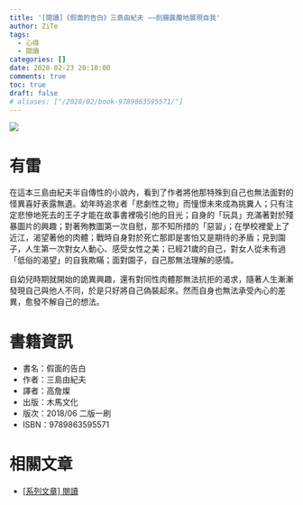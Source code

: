 ```yaml
---
title: '[閱讀]《假面的告白》三島由紀夫 ——剖腸露腹地展現自我'
author: ZiTe
tags:
  - 心得
  - 閱讀
categories: []
date: 2020-02-23 20:10:00
comments: true
toc: true
draft: false
# aliases: ["/2020/02/book-9789863595571/"]
---
```

![](https://1.bp.blogspot.com/-m2o8o-bpNrg/XonImMGjsZI/AAAAAAAACD4/LsdayRiV_8gMlN6iD9FFmfcVcvnY1D8RQCKgBGAsYHg/s640/DSC_0012.JPG)

<!--more-->

# 有雷

在這本三島由紀夫半自傳性的小說內，看到了作者將他那特殊到自己也無法面對的怪異喜好表露無遺。幼年時追求者「悲劇性之物」而憧憬未來成為挑糞人；只有注定悲慘地死去的王子才能在故事書裡吸引他的目光；自身的「玩具」充滿著對於殘暴圖片的興趣；對著殉教圖第一次自慰，那不知所措的「惡習」；在學校裡愛上了近江，渴望著他的肉體；戰時自身對於死亡那即是害怕又是期待的矛盾；見到園子，人生第一次對女人動心、感受女性之美；已經21歲的自己，對女人從未有過「低俗的渴望」的自我欺瞞；面對園子，自己那無法理解的感情。

自幼兒時期就開始的詭異興趣，還有對同性肉體那無法抗拒的渴求，隨著人生漸漸發現自己與他人不同，於是只好將自己偽裝起來。然而自身也無法承受內心的差異，愈發不解自己的想法。

# 書籍資訊

*   書名：假面的告白
*   作者：三島由紀夫
*   譯者：高詹燦
*   出版：木馬文化
*   版次：2018/06 二版一刷
*   ISBN：9789863595571

# 相關文章

* [\[系列文章\] 閱讀](/pages/serial/s-reading.html)
